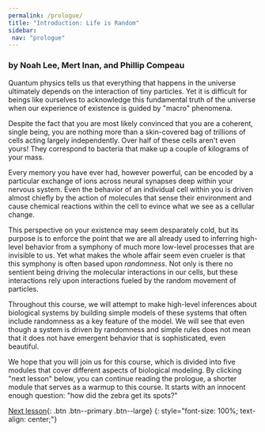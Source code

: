 ```yaml
---
permalink: /prologue/
title: "Introduction: Life is Random"
sidebar:
 nav: "prologue"
---
```


### by Noah Lee, Mert Inan, and Phillip Compeau

Quantum physics tells us that everything that happens in the universe ultimately depends on the interaction of tiny particles.  Yet it is difficult for beings like ourselves to acknowledge this fundamental truth of the universe when our experience of existence is guided by "macro" phenomena.

Despite the fact that you are most likely convinced that you are a coherent, single being, you are nothing more than a skin-covered bag of trillions of cells acting largely independently. Over half of these cells aren't even yours! They correspond to bacteria that make up a couple of kilograms of your mass.

Every memory you have ever had, however powerful, can be encoded by a particular exchange of ions across neural synapses deep within your nervous system.  Even the behavior of an individual cell within you is driven almost chiefly by the action of molecules that sense their environment and cause chemical reactions within the cell to evince what we see as a cellular change.

This perspective on your existence may seem desparately cold, but its purpose is to enforce the point that we are all already used to inferring high-level behavior from a symphony of much more low-level processes that are invisible to us. Yet what makes the whole affair seem even crueler is that this symphony is often based upon *randomness*. Not only is there no sentient being driving the molecular interactions in our cells, but these interactions rely upon interactions fueled by the random movement of particles.

Throughout this course, we will attempt to make high-level inferences about biological systems by building simple models of these systems that often include randomness as a key feature of the model. We will see that even though a system is driven by randomness and simple rules does not mean that it does not have emergent behavior that is sophisticated, even beautiful.

We hope that you will join us for this course, which is divided into five modules that cover different aspects of biological modeling. By clicking "next lesson" below, you can continue reading the prologue, a shorter module that serves as a warmup to this course. It starts with an innocent enough question: "how did the zebra get its spots?"

[Next lesson](turing){: .btn .btn--primary .btn--large}
{: style="font-size: 100%; text-align: center;"}
